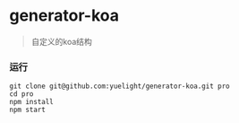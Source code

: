 # generator-koa

>自定义的koa结构

### 运行

```
git clone git@github.com:yuelight/generator-koa.git pro
cd pro
npm install
npm start
```